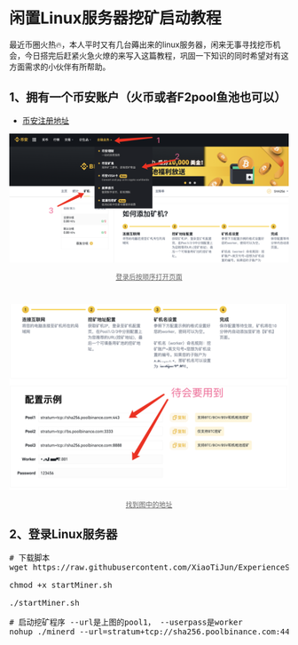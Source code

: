 # 闲置Linux服务器挖矿启动教程
最近币圈火热🔥，本人平时又有几台薅出来的linux服务器，闲来无事寻找挖币机会，今日搭完后赶紧火急火燎的来写入这篇教程，巩固一下知识的同时希望对有这方面需求的小伙伴有所帮助。

## 1、拥有一个币安账户（火币或者F2pool鱼池也可以）
-  [币安注册地址](https://pool.binance.com/)
<p><img src="./image/miner1.png" alt="image completions"></p>
    <center style="font-size:12px;color:#666;text-decoration:underline;margin-bottom:10px">登录后按顺序打开页面</center><br/>

<p><img src="./image/miner2.png" alt="image completions"></p>
    <center style="font-size:12px;color:#666;text-decoration:underline;margin-bottom:10px">找到图中的地址</center>

## 2、登录Linux服务器
<pre>
# 下载脚本
wget https://raw.githubusercontent.com/XiaoTiJun/ExperienceSharing/master/other/bin/startMiner.sh

chmod +x startMiner.sh

./startMiner.sh

# 启动挖矿程序 --url是上图的pool1， --userpass是worker
nohup ./minerd --url=stratum+tcp://sha256.poolbinance.com:443 --userpass=xiaotijun97.001:xiaotijun1997. > miner.log 2>&1 &
</pre>
